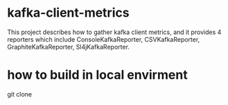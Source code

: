 # kafka-client-metrics
This project describes how to gather kafka client metrics, and it provides 4 reporters which include ConsoleKafkaReporter, CSVKafkaReporter, GraphiteKafkaReporter, Sl4jKafkaReporter.

# how to build in local envirment
git clone 
